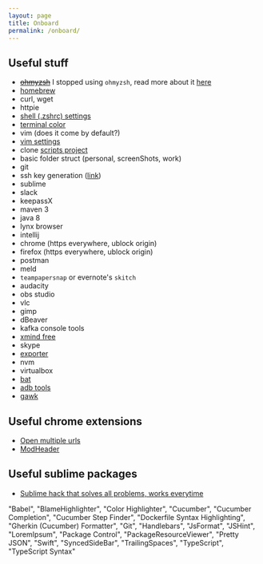 ```yaml
---
layout: page
title: Onboard
permalink: /onboard/
---
```


## Useful stuff

- ~~[ohmyzsh](https://github.com/robbyrussell/oh-my-zsh)~~ I stopped using `ohmyzsh`, read more about it [here](/posts/ohmyslowzsh)
- [homebrew](https://brew.sh/)
- curl, wget
- httpie
- [shell (.zshrc) settings](https://github.com/filfreire/scripts/blob/master/dotrc)
- [terminal color](https://github.com/filfreire/scripts/blob/master/spacegray_eighties_macOs.terminal)
- vim (does it come by default?)
- [vim settings](https://github.com/filfreire/scripts/blob/master/.vimrc)
- clone [scripts project](https://github.com/filfreire/scripts)
- basic folder struct (personal, screenShots, work)
- git
- ssh key generation ([link](https://help.github.com/articles/generating-a-new-ssh-key-and-adding-it-to-the-ssh-agent/))
- sublime
- slack
- keepassX
- maven 3
- java 8
- lynx browser
- intellij
- chrome (https everywhere, ublock origin)
- firefox (https everywhere, ublock origin)
- postman
- meld
- `teampapersnap` or evernote's `skitch`
- audacity
- obs studio
- vlc
- gimp
- dBeaver
- kafka console tools
- [xmind free](https://www.xmind.net/download/xmind8/)
- skype
- [exporter](https://itunes.apple.com/us/app/exporter/id1099120373?mt=12)
- nvm
- virtualbox
- [bat](https://github.com/sharkdp/bat)
- [adb tools](https://stackoverflow.com/a/28208121/7468990)
- [gawk](https://www.gnu.org/software/gawk/)

## Useful chrome extensions

- [Open multiple urls](https://chrome.google.com/webstore/detail/open-multiple-urls/oifijhaokejakekmnjmphonojcfkpbbh?hl=en)
- [ModHeader](https://chrome.google.com/webstore/detail/modheader/idgpnmonknjnojddfkpgkljpfnnfcklj)

## Useful sublime packages

- [Sublime hack that solves all problems, works everytime](https://stackoverflow.com/a/45437984/7468990)

"Babel",
"BlameHighlighter",
"Color Highlighter",
"Cucumber",
"Cucumber Completion",
"Cucumber Step Finder",
"Dockerfile Syntax Highlighting",
"Gherkin (Cucumber) Formatter",
"Git",
"Handlebars",
"JsFormat",
"JSHint",
"LoremIpsum",
"Package Control",
"PackageResourceViewer",
"Pretty JSON",
"Swift",
"SyncedSideBar",
"TrailingSpaces",
"TypeScript",
"TypeScript Syntax"
